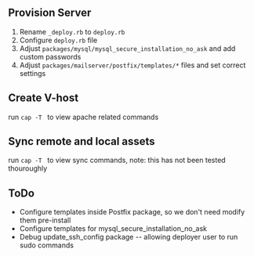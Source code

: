 ## Provision Server

1. Rename ```_deploy.rb``` to ```deploy.rb```
2. Configure ```deploy.rb``` file
3. Adjust ```packages/mysql/mysql_secure_installation_no_ask``` and add custom passwords
4. Adjust ```packages/mailserver/postfix/templates/*``` files and set correct settings

## Create V-host

run ```cap -T ``` to view apache related commands

## Sync remote and local assets

run ```cap -T ``` to view sync commands, note: this has not been tested thouroughly

## ToDo

* Configure templates inside Postfix package, so we don't need modify them pre-install
* Configure templates for mysql_secure_installation_no_ask
* Debug update_ssh_config package -- allowing deployer user to run sudo commands

